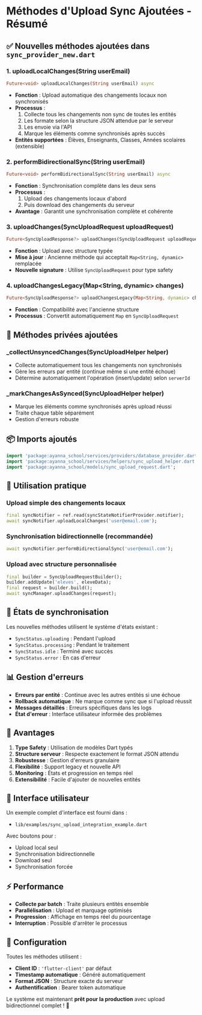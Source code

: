 # Méthodes d'Upload Sync Ajoutées - Résumé

## ✅ Nouvelles méthodes ajoutées dans `sync_provider_new.dart`

### 1. **uploadLocalChanges(String userEmail)**
```dart
Future<void> uploadLocalChanges(String userEmail) async
```
- **Fonction** : Upload automatique des changements locaux non synchronisés
- **Processus** :
  1. Collecte tous les changements non sync de toutes les entités
  2. Les formate selon la structure JSON attendue par le serveur
  3. Les envoie via l'API
  4. Marque les éléments comme synchronisés après succès
- **Entités supportées** : Élèves, Enseignants, Classes, Années scolaires (extensible)

### 2. **performBidirectionalSync(String userEmail)**
```dart
Future<void> performBidirectionalSync(String userEmail) async
```
- **Fonction** : Synchronisation complète dans les deux sens
- **Processus** :
  1. Upload des changements locaux d'abord
  2. Puis download des changements du serveur
- **Avantage** : Garantit une synchronisation complète et cohérente

### 3. **uploadChanges(SyncUploadRequest uploadRequest)**
```dart
Future<SyncUploadResponse?> uploadChanges(SyncUploadRequest uploadRequest) async
```
- **Fonction** : Upload avec structure typée
- **Mise à jour** : Ancienne méthode qui acceptait `Map<String, dynamic>` remplacée
- **Nouvelle signature** : Utilise `SyncUploadRequest` pour type safety

### 4. **uploadChangesLegacy(Map<String, dynamic> changes)**
```dart
Future<SyncUploadResponse?> uploadChangesLegacy(Map<String, dynamic> changes) async
```
- **Fonction** : Compatibilité avec l'ancienne structure
- **Processus** : Convertit automatiquement `Map` en `SyncUploadRequest`

## 🔧 Méthodes privées ajoutées

### **_collectUnsyncedChanges(SyncUploadHelper helper)**
- Collecte automatiquement tous les changements non synchronisés
- Gère les erreurs par entité (continue même si une entité échoue)
- Détermine automatiquement l'opération (insert/update) selon `serverId`

### **_markChangesAsSynced(SyncUploadHelper helper)**
- Marque les éléments comme synchronisés après upload réussi
- Traite chaque table séparément
- Gestion d'erreurs robuste

## 📦 Imports ajoutés

```dart
import 'package:ayanna_school/services/providers/database_provider.dart';
import 'package:ayanna_school/services/helpers/sync_upload_helper.dart';
import 'package:ayanna_school/models/sync_upload_request.dart';
```

## 🎯 Utilisation pratique

### Upload simple des changements locaux
```dart
final syncNotifier = ref.read(syncStateNotifierProvider.notifier);
await syncNotifier.uploadLocalChanges('user@email.com');
```

### Synchronisation bidirectionnelle (recommandée)
```dart
await syncNotifier.performBidirectionalSync('user@email.com');
```

### Upload avec structure personnalisée
```dart
final builder = SyncUploadRequestBuilder();
builder.addUpdate('eleves', eleveData);
final request = builder.build();
await syncManager.uploadChanges(request);
```

## 🔄 États de synchronisation

Les nouvelles méthodes utilisent le système d'états existant :
- `SyncStatus.uploading` : Pendant l'upload
- `SyncStatus.processing` : Pendant le traitement
- `SyncStatus.idle` : Terminé avec succès
- `SyncStatus.error` : En cas d'erreur

## 📊 Gestion d'erreurs

- **Erreurs par entité** : Continue avec les autres entités si une échoue
- **Rollback automatique** : Ne marque comme sync que si l'upload réussit
- **Messages détaillés** : Erreurs spécifiques dans les logs
- **État d'erreur** : Interface utilisateur informée des problèmes

## 🚀 Avantages

1. **Type Safety** : Utilisation de modèles Dart typés
2. **Structure serveur** : Respecte exactement le format JSON attendu
3. **Robustesse** : Gestion d'erreurs granulaire
4. **Flexibilité** : Support legacy et nouvelle API
5. **Monitoring** : États et progression en temps réel
6. **Extensibilité** : Facile d'ajouter de nouvelles entités

## 🎨 Interface utilisateur

Un exemple complet d'interface est fourni dans :
- `lib/examples/sync_upload_integration_example.dart`

Avec boutons pour :
- Upload local seul
- Synchronisation bidirectionnelle
- Download seul
- Synchronisation forcée

## ⚡ Performance

- **Collecte par batch** : Traite plusieurs entités ensemble
- **Parallélisation** : Upload et marquage optimisés
- **Progression** : Affichage en temps réel du pourcentage
- **Interruption** : Possible d'arrêter le processus

## 🔧 Configuration

Toutes les méthodes utilisent :
- **Client ID** : `'flutter-client'` par défaut
- **Timestamp automatique** : Généré automatiquement
- **Format JSON** : Structure exacte du serveur
- **Authentification** : Bearer token automatique

Le système est maintenant **prêt pour la production** avec upload bidirectionnel complet ! 🎉
